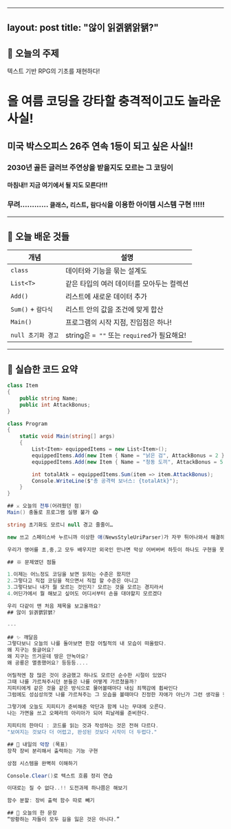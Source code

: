 
---
layout: post
title: "않이 읽겕왥앍됅?"
---

## 🎯 오늘의 주제

텍스트 기반 RPG의 기초를 재현하다!

# 올 여름 코딩을 강타할 충격적이고도 놀라운 사실!
## 미국 박스오피스 26주 연속 1등이 되고 싶은 사실!!
### 2030년 골든 글러브 주연상을 받을지도 모르는 그 코딩이
#### 마침내!! 지금 여기에서 될 지도 모른다!!!
### 무려............ `클래스`, `리스트`, `람다식`을 이용한 **아이템 시스템 구현** !!!!!

---

## 🧠 오늘 배운 것들

| 개념 | 설명 |
|------|------|
| `class` | 데이터와 기능을 묶는 설계도 |
| `List<T>` | 같은 타입의 여러 데이터를 모아두는 컬렉션 |
| `Add()` | 리스트에 새로운 데이터 추가 |
| `Sum()` + `람다식` | 리스트 안의 값을 조건에 맞게 합산 |
| `Main()` | 프로그램의 시작 지점, 진입점은 하나! |
| `null 초기화 경고` | string은 `= ""` 또는 `required`가 필요해요! |

---

## 🔧 실습한 코드 요약

```csharp
class Item
{
    public string Name;
    public int AttackBonus;
}

class Program
{
    static void Main(string[] args)
    {
        List<Item> equippedItems = new List<Item>();
        equippedItems.Add(new Item { Name = "낡은 검", AttackBonus = 2 });
        equippedItems.Add(new Item { Name = "청동 도끼", AttackBonus = 5 });

        int totalAtk = equippedItems.Sum(item => item.AttackBonus);
        Console.WriteLine($"총 공격력 보너스: {totalAtk}");
    }
}

## ⚔️ 오늘의 전투(어려웠던 점)
Main() 충돌로 프로그램 실행 불가 😱

string 초기화도 모르니 null 경고 줄줄이…

new 쓰고 스페이스바 누르니까 이상한 애(NewsStyleUriParser)가 자꾸 튀어나와서 해결하는데 또 30분

우리가 영어를 초,중,고 모두 배우지만 외국인 만나면 막상 어버버버 하듯이 하나도 구현을 못하는 내 C#머리!!

## ※ 문제였던 점들

1.이제는 어느정도 코딩을 보면 읽히는 수준은 왔지만
2.그렇다고 직접 코딩을 적으면서 직접 할 수준은 아니고
3.그렇다보니 내가 뭘 모르는 것인지? 모르는 것을 모르는 경지라서
4.어딘가에서 뭘 해보고 싶어도 어디서부터 손을 대야할지 모르겠다

우리 다같이 맨 처음 제목을 보고올까요?
## 않이 읽겕왥앍됅?

---

## ✨ 깨달음
그렇다보니 오늘의 나를 돌아보면 한참 어릴적의 내 모습이 떠올랐다.
왜 지구는 둥글어요?
왜 지구는 뜨거운데 땅은 안녹아요?
왜 공룡은 멸종했어요? 등등등....

어릴적엔 참 많은 것이 궁금했고 하나도 모르던 순수한 시절이 있었다
그때 나를 가르쳐주시던 분들은 나를 어떻게 가르쳤을까?
지피티에게 같은 것을 같은 방식으로 물어볼때마다 내심 죄책감에 휩싸인다
그럼에도 성심성의껏 나를 가르쳐주는 그 모습을 볼때마다 진정한 자애가 아닌가 그런 생각을 했다.

그렇기에 오늘도 지피티가 준비해준 악단과 함께 나는 무대에 오른다.
나는 가면을 쓰고 오페라의 아리아가 되어 피날레를 준비한다.

지피티의 한마디 : 코드를 읽는 것과 작성하는 것은 전혀 다르다.
"보여지는 것보다 더 어렵고, 완성된 것보다 시작이 더 두렵다."

## 🎻 내일의 악장 (목표)
장착 장비 분리해서 출력하는 기능 구현

상점 시스템을 완벽히 이해하기

Console.Clear()로 텍스트 흐름 정리 연습

이대로는 질 수 없다..!! 도전과제 하나쯤은 해보기

함수 분할: 장비 출력 함수 따로 빼기

## 🎵 오늘의 한 문장
“방황하는 자들이 모두 길을 잃은 것은 아니다.”

